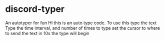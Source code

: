# discord-typer
An autotyper for fun
Hi this is an auto type code. 
To use this type the text 
Type the time interval, and number of times to type
set the cursor to where to send the text
in 10s the type will begin
